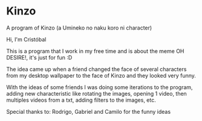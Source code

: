 # Kinzo
A program of Kinzo (a Umineko no naku koro ni character)

Hi, I'm Cristóbal

This is a program that I work in my free time and is about the meme OH DESIRE!, it's just for fun :D

The idea came up when a friend changed the face of several characters from my desktop wallpaper to the face of Kinzo and they
looked very funny.

With the ideas of some friends I was doing some iterations to the program, adding new characteristic like rotating the images,
opening 1 video, then multiples videos from a txt, adding filters to the images, etc.

Special thanks to: Rodrigo, Gabriel and Camilo for the funny ideas

